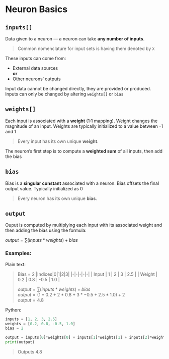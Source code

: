 # Neuron Basics

## `inputs[]`
Data given to a neuron — a neuron can take **any number of inputs**.

> Common nomenclature for input sets is having them denoted by `X`

These inputs can come from:
- External data sources  
**or**
- Other neurons’ outputs

Input data cannot be changed directly, they are provided or produced. Inputs can only be changed by altering `weights[]` or `bias`

## `weights[]`
Each input is associated with a **weight** (1:1 mapping). Weight changes the magnitude of an input. Weights are typically initialized to a value between -1 and 1

> Every input has its own unique **weight**.

The neuron’s first step is to compute a **weighted sum** of all inputs, then add the bias


## `bias`
Bias is a **singular constant** associated with a neuron. Bias offsets the final output value. Typically initialized as 0

> Every neuron has its own unique **bias**.

## `output`
Ouput is computed by multiplying each input with its associated weight and then adding the bias using the formula:

$output = \sum (inputs * weights) + bias$

### Examples:

Plain text:
> Bias = 2
>|Indices|0|1|2|3|
>|-|-|-|-|-|
>| Input | 1 | 2 | 3 | 2.5 |
>| Weight | 0.2 | 0.8 | -0.5 | 1.0 |
>
> $output = \sum (inputs * weights) + bias$ <br>
> $output = (1 * 0.2 + 2 * 0.8 + 3 * -0.5 + 2.5 * 1.0) + 2$ <br>
> $output = 4.8$

Python:
```python
inputs = [1, 2, 3, 2.5]
weights = [0.2, 0.8, -0.5, 1.0]
bias = 2

output = inputs[0]*weights[0] + inputs[1]*weights[1] + inputs[2]*weights[2] + inputs[3]*weights[3] + bias
print(output)
```
> Outputs 4.8

